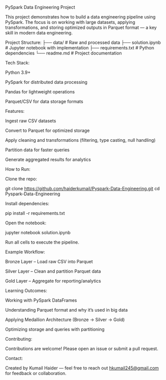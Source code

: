 PySpark Data Engineering Project

This project demonstrates how to build a data engineering pipeline using PySpark. The focus is on working with large datasets, applying transformations, and storing optimized outputs in Parquet format — a key skill in modern data engineering.

Project Structure:
├── data/                # Raw and processed data
├── solution.ipynb       # Jupyter notebook with implementation
├── requirements.txt     # Python dependencies
└── readme.md            # Project documentation

Tech Stack:

Python 3.9+

PySpark for distributed data processing

Pandas for lightweight operations

Parquet/CSV for data storage formats

Features:

Ingest raw CSV datasets

Convert to Parquet for optimized storage

Apply cleaning and transformations (filtering, type casting, null handling)

Partition data for faster queries

Generate aggregated results for analytics

How to Run:

Clone the repo:

git clone https://github.com/haiderkumail/Pyspark-Data-Engineering.git
cd Pyspark-Data-Engineering


Install dependencies:

pip install -r requirements.txt


Open the notebook:

jupyter notebook solution.ipynb


Run all cells to execute the pipeline.

Example Workflow:

Bronze Layer – Load raw CSV into Parquet

Silver Layer – Clean and partition Parquet data

Gold Layer – Aggregate for reporting/analytics

Learning Outcomes:

Working with PySpark DataFrames

Understanding Parquet format and why it’s used in big data

Applying Medallion Architecture (Bronze → Silver → Gold)

Optimizing storage and queries with partitioning

Contributing:

Contributions are welcome! Please open an issue or submit a pull request.

Contact:

Created by Kumail Haider — feel free to reach out hkumail245@gmail.com for feedback or collaboration.
